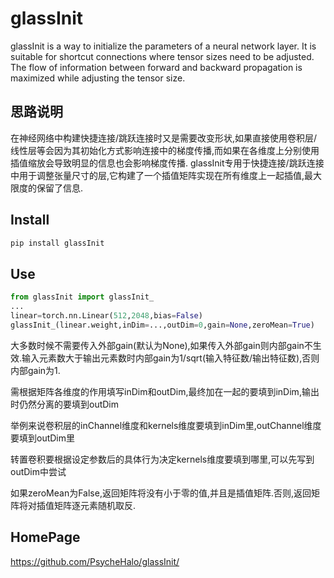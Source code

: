 # glassInit
glassInit is a way to initialize the parameters of a neural network layer. It is suitable for shortcut connections where tensor sizes need to be adjusted. The flow of information between forward and backward propagation is maximized while adjusting the tensor size.  

## 思路说明
在神经网络中构建快捷连接/跳跃连接时又是需要改变形状,如果直接使用卷积层/线性层等会因为其初始化方式影响连接中的梯度传播,而如果在各维度上分别使用插值缩放会导致明显的信息也会影响梯度传播. glassInit专用于快捷连接/跳跃连接中用于调整张量尺寸的层,它构建了一个插值矩阵实现在所有维度上一起插值,最大限度的保留了信息.

## Install
```bash
pip install glassInit
```

## Use
```python
from glassInit import glassInit_
...
linear=torch.nn.Linear(512,2048,bias=False)
glassInit_(linear.weight,inDim=...,outDim=0,gain=None,zeroMean=True)
```
大多数时候不需要传入外部gain(默认为None),如果传入外部gain则内部gain不生效.输入元素数大于输出元素数时内部gain为1/sqrt(输入特征数/输出特征数),否则内部gain为1.

需根据矩阵各维度的作用填写inDim和outDim,最终加在一起的要填到inDim,输出时仍然分离的要填到outDim

举例来说卷积层的inChannel维度和kernels维度要填到inDim里,outChannel维度要填到outDim里

转置卷积要根据设定参数后的具体行为决定kernels维度要填到哪里,可以先写到outDim中尝试

如果zeroMean为False,返回矩阵将没有小于零的值,并且是插值矩阵.否则,返回矩阵将对插值矩阵逐元素随机取反.   


## HomePage
<https://github.com/PsycheHalo/glassInit/>

